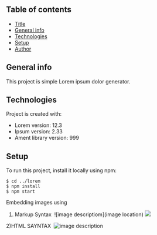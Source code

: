 
## Table of contents
* [Title](#title)
* [General info](#general-info)
* [Technologies](#technologies)
* [Setup](#setup)
* [Author](#author)


## General info
This project is simple Lorem ipsum dolor generator.
	
## Technologies
Project is created with:
* Lorem version: 12.3
* Ipsum version: 2.33
* Ament library version: 999
	
## Setup
To run this project, install it locally using npm:

```
$ cd ../lorem
$ npm install
$ npm start
```

Embedding images using

1) Markup Syntax
![]()
![image descriptiom](image location) 
![](homework/week-3-homework/assets/img/Web%20KeyGen.png)

2)HTML SAYNTAX
<img src="" alt="">
<img src="imageName.format" alt="image description">